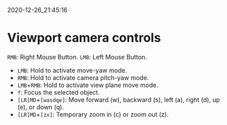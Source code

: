 2020-12-26_21:45:16

# Viewport camera controls

`RMB`: Right Mouse Button.
`LMB`: Left Mouse Button.


- `LMB`: Hold to activate move-yaw mode.
- `RMB`: Hold to activate camera pitch-yaw mode.
- `LMB`+`RMB`: Hold to activate view plane move mode.
- `f`: Focus the selected object.
- `[LR]MD`+`[wasdqe]`: Move forward (w), backward (s), left (a), right (d), up (e), or down (q).
- `[LR]MD`+`[zx]`: Temporary zoom in (c) or zoom out (z).